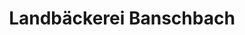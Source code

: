 ---
title: "Landbäckerei Banschbach"
url: /aglasterhausen/landbaeckerei-banschbach/
shop: Bäckerei
---